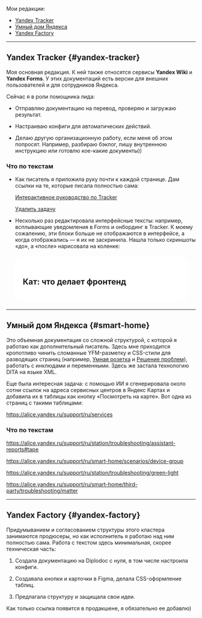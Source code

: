 Мои редакции:

- [Yandex Tracker](#yandex-tracker)
- [Умный дом Яндекса](#smart-home)
- [Yandex Factory](#yandex-factory)

---

## Yandex Tracker {#yandex-tracker}

Моя основная редакция. К ней также относятся сервисы **Yandex Wiki** и **Yandex Forms**. У этих документаций есть версии для внешних пользователей и для сотрудников Яндекса.

Сейчас я в роли помощника лида:

- Отправляю документацию на перевод, проверяю и загружаю результат.

- Настраиваю конфиги для автоматических действий.

- Делаю другую организационную работу, если меня об этом попросят. Например, разбираю бэклог, пишу внутреннюю инструкцию или готовлю кое-какие документы))

### Что по текстам

* Как писатель я приложила руку почти к каждой странице. Дам ссылки на те, которые писала полностью сама:

  [Интерактивное руководство по Tracker](https://yandex.ru/support/tracker/ru/user/quick-guide)

  [Удалить задачу](https://yandex.ru/support/tracker/ru/user/ticket-cancel)

* Несколько раз редактировала интерфейсные тексты: например, всплывающие уведомления в Forms и онбординг в Tracker. К моему сожалению, эти блоки больше не отображаются в интерфейсе, а когда отображались — я их не заскринила. Нашла только скриншоты «до», а «после» нарисовала на коленке:


<div onclick="look('div1')" class="box">
    <!-- название ката -->
    <h2>Кат: что делает фронтенд</h2>
    <!-- скрытый блок, который появится при нажатии -->
    <div id = "div1" style="display: none">
      <!-- сюда можно вставлять любое содержимое с любой сложностью вёрстки -->
      <!-- Ссылки вкладки -->
    <div class="tab">
      <button class="tablinks" onclick="openCity(event, 'London')">Было</button>
      <button class="tablinks" onclick="openCity(event, 'Paris')">Стало</button>
    </div>

<!-- Содержимое вкладки -->
<div id="London" class="tabcontent">
  <p>Что не так?
  
  1. Сложная навигация: не сразу понятно, что чем является.
    
  2. Из под ката **Шаблоны** выпали несколько страниц, которые относятся к шаблонам
    
  3. Переменные, которые относятся к автоматизациям, смешались со страницами про шаблоны</p>
</div>

<div id="Paris" class="tabcontent">
  <h3>Стало</h3>
  <p>Париж является столицей Франции.</p>
</div>
    </div>
</div>

---

## Умный дом Яндекса {#smart-home}

Это объемная документация со сложной структурой, с которой я работаю как дополнительный писатель. Здесь мне приходится кропотливо чинить сломанные YFM-разметку и CSS-стили для разводящих страниц (например, [Умная розетка](https://alice.yandex.ru/support/ru/socket/) и [Решение проблем](https://alice.yandex.ru/support/ru/station/troubleshooting/)), работать с инклюдами и переменными.  Здесь же застала технологию DITA на языке XML.

Еще была интересная задача: с помощью ИИ я сгенерировала около сотни ссылок на адреса сервисных центров в Яндекс Картах и добавила их в таблицы как кнопку «Посмотреть на карте». Вот одна из страниц с такими таблицами: 

https://alice.yandex.ru/support/ru/services

### Что по текстам 

https://alice.yandex.ru/support/ru/station/troubleshooting/assistant-reports#tape 

https://alice.yandex.ru/support/ru/smart-home/scenarios/device-group 

https://alice.yandex.ru/support/ru/station/troubleshooting/green-light 

https://alice.yandex.ru/support/ru/smart-home/third-party/troubleshooting/matter

---

## Yandex Factory {#yandex-factory}

Придумыванием и согласованием структуры этого кластера занимаются продюсеры, но как исполнитель я работаю над ним полностью сама. Работа с текстом здесь минимальная, скорее техническая часть:

1. Создала документацию на Diplodoc с нуля, в том числе настроила конфиги.

2. Создавала кнопки и карточки в Figma, делала CSS-оформление таблиц.

3. Предлагала структуру и защищала свои идеи.

Как только ссылка появится в продакшене, я обязательно ее добавлю)



<style>
/* Стиль вкладки */
.tab {
  overflow: hidden;
  border: 1px solid #ccc;
  background-color: #f1f1f1;
}

/* Стиль кнопок, которые используются для открытия содержимого вкладки */
.tab button {
  background-color: inherit;
  float: left;
  border: none;
  outline: none;
  cursor: pointer;
  padding: 10px 10px;
  transition: 0.3s;
}

/* Изменение цвета фона кнопок при наведении курсора */
.tab button:hover {
  background-color: #ddd;
}

/* Создание активного/текущего класса связи вкладки */
.tab button.active {
  background-color: #ccc;
}

/* Стиль содержимого вкладки */
.tabcontent {
  display: none;
  padding: 6px 12px;
  border: 1px solid #ccc;
  border-top: none;
}
</style>

<style type="text/css">
  /*  настройки внешнего вида блока с катом  */
  .box{
    cursor: pointer;
    background: white;
    border-radius: 24px;
    padding: 24px;
    margin: 20px;
  }

</style>

<script>
function openCity(evt, cityName) {
  // Объявить все переменные
  var i, tabcontent, tablinks;

  // Получить все элементы с помощью class="tabcontent" и спрятать их
  tabcontent = document.getElementsByClassName("tabcontent");
  for (i = 0; i < tabcontent.length; i++) {
    tabcontent[i].style.display = "none";
  }

  // Получить все элементы с помощью class="tablinks" и удалить class "active"
  tablinks = document.getElementsByClassName("tablinks");
  for (i = 0; i < tablinks.length; i++) {
    tablinks[i].className = tablinks[i].className.replace(" active", "");
  }

  // Показать текущую вкладку и добавить "active" класс для кнопки, которая открыла вкладку
  document.getElementById(cityName).style.display = "block";
  evt.currentTarget.className += " active";
}
</script>

<!-- скрипт, который раскрывает и закрывает кат -->
  <script type= "text/javascript">

    function look(type){
    // получаем доступ к блоку, который нужно показать при нажатии
    param=document.getElementById(type);
    // если его нет на экране — показываем
    if(param.style.display == "none") param.style.display = "block";
    // иначе — скрываем
    else param.style.display = "none"
    }
  </script>

